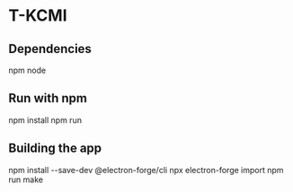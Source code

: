 # T-KCMI

## Dependencies

npm
node

## Run with npm

npm install
npm run

## Building the app

npm install --save-dev @electron-forge/cli
npx electron-forge import
npm run make